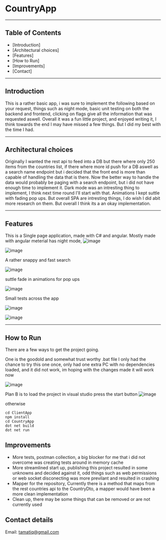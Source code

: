 # CountryApp

---

## Table of Contents

- [Introduction]
- [Architectural choices]
- [Features]
- [How to Run]
- [Improvements]
- [Contact]

---

## Introduction
This is a rather basic app, i was sure to implement the following based on your request, things such as night mode, basic unit testing on both the backend and frontend, clicking on flags give all the information that was requested aswell. Overall it was a fun little project, and enjoyed writing it, I think towards the end I may have missed a few things. But I did my best with the time I had.

---

## Architectural choices

Originally I wanted the rest api to feed into a DB but there where only 250 items from the countries list, if there where more id push for a DB aswell as a search name endpoint but i decided that the front end is more than capable of handling the data that is there. Now the better way to handle the data would probably be paging with a search endpoint, but i did not have enough time to implement it. Dark mode was an intresting thing to implement, I think next time round I'll start with that. Animations I kept suttle with fading pop ups. But overall SPA are intresting things, I do wish I did abit more research on them. But overall I think its a an okay implementation.

---

## Features
This is a Single page application, made with C# and angular. Mostly made with angular meterial has night mode,
![image](https://github.com/KikatoIV/CountryApplication/assets/39209669/04eaa678-3e27-4bd5-bda8-2a63c9600df3)

![image](https://github.com/KikatoIV/CountryApplication/assets/39209669/8f0fc836-c68f-49b0-b1ce-3af3afbc759c)


A rather snappy and fast search

![image](https://github.com/KikatoIV/CountryApplication/assets/39209669/e6d27ef8-8674-4cf2-b1ef-8a9de69ee611)

suttle fade in animations for pop ups

![image](https://github.com/KikatoIV/CountryApplication/assets/39209669/f59de762-ee6c-46da-a194-1756f0221879)

Small tests across the app

![image](https://github.com/KikatoIV/CountryApplication/assets/39209669/524fda77-2bd0-4085-9833-1f10eac3b99f)

![image](https://github.com/KikatoIV/CountryApplication/assets/39209669/a0e21703-1832-4608-9d3f-44999d559109)

---
## How to Run

There are a few ways to get the project going.

One is the goodold and somewhat trust worthy .bat file I only had the chance to try this one once, only had one extra PC with no dependencies loaded, and it did not work, im hoping with the changes made it will work now

![image](https://github.com/KikatoIV/CountryApplication/assets/39209669/5da3c8bc-a403-49ca-91f6-2843d8296337)

Plan B is to load the project in visual studio press the start button
![image](https://github.com/KikatoIV/CountryApplication/assets/39209669/909b084f-300d-451c-b333-3b66daa6f3fe)


otherwise 
```Commandline
cd ClientApp
npm install
cd CountryApp
dot net build
dot net run
```

## Improvements
- More tests, postman collection, a big blocker for me that i did not overcome was creating tests around in memory cache
- More streamlined start up, publishing this project resulted in some unknowns and decided against it, odd things such as web permissions or web socket disconecting was more previlant and resulted in crashing
- Mapper for the repository, Currently there is a method that maps from the rest countries api to the CountryDto, a mapper would have been a more clean implementation
- Clean up, there may be some things that can be removed or are not currently used

## Contact details

Email: tamatiq@gmail.com
